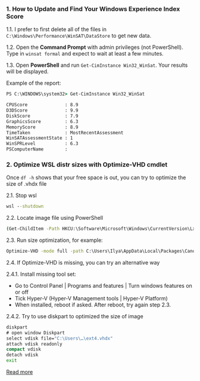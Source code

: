 ### 1. How to Update and Find Your Windows Experience Index Score
1.1. I prefer to first delete all of the files in `C:\Windows\Performance\WinSAT\DataStore` to get new data.

1.2. Open the __Command Prompt__ with admin privileges (not PowerShell). Type in `winsat formal` and expect to wait at least a few minutes.

1.3. Open __PowerShell__ and run `Get-CimInstance Win32_WinSat`. Your results will be displayed.

Example of the report:
``` cmd
PS C:\WINDOWS\system32> Get-CimInstance Win32_WinSat

CPUScore              : 8.9
D3DScore              : 9.9
DiskScore             : 7.9
GraphicsScore         : 6.3
MemoryScore           : 8.9
TimeTaken             : MostRecentAssessment
WinSATAssessmentState : 1
WinSPRLevel           : 6.3
PSComputerName        :
```

### 2. Optimize WSL distr sizes with Optimize-VHD cmdlet
Once `df -h` shows that your free space is out, you can try to optimize the size of .vhdx file

2.1. Stop wsl
```cmd
wsl --shutdown
```
2.2. Locate image file using PowerShell
```cmd
(Get-ChildItem -Path HKCU:\Software\Microsoft\Windows\CurrentVersion\Lxss | Where-Object { $_.GetValue("DistributionName") -eq '<distribution-name>' }).GetValue("BasePath") + "\ext4.vhdx"
```
2.3. Run size optimization, for example:
```cmd
Optimize-VHD -mode full -path C:\Users\Ilya\AppData\Local\Packages\CanonicalGroupLimited.Ubuntu22.04LTS_79rhkp1fndgsc\LocalState\ext4.vhdx
```
2.4. If Optimize-VHD is missing, you can try an alternative way

2.4.1. Install missing tool set:
  - Go to Control Panel | Programs and features | Turn windows features on or off
  - Tick Hyper-V (Hyper-V Management tools | Hyper-V Platform)
  - When installed, reboot if asked. After reboot, try again step 2.3.

2.4.2. Try to use diskpart to optimized the size of image
```cmd
diskpart
# open window Diskpart
select vdisk file="C:\Users\…\ext4.vhdx"
attach vdisk readonly
compact vdisk
detach vdisk
exit
```

[Read more](https://learn.microsoft.com/en-us/windows/wsl/disk-space)
